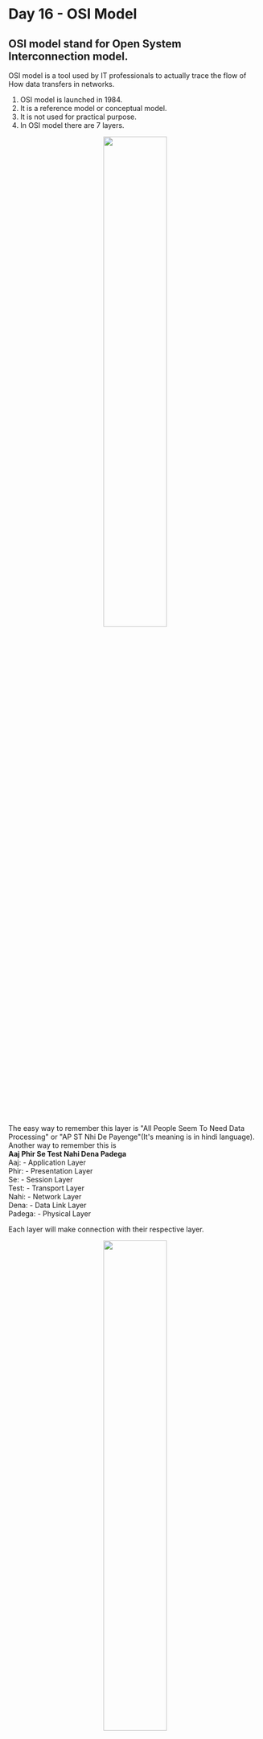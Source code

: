 # Day 16 - OSI Model

## OSI model stand for Open System Interconnection model.
OSI model is a tool used by IT professionals to actually trace the flow of How data transfers in networks.<br>
1. OSI model is launched in 1984.
2. It is a reference model or conceptual model.
3. It is not used for practical purpose.
4. In OSI model there are 7 layers. 
<p align="center">
 <img src="https://github.com/dubeyshubham786/90daysofdevops/blob/main/images/osi-model-7-layers-1.png" alt="" width="50%" height="50%" />
</p>

The easy way to remember this layer is "All People Seem To Need Data Processing" or "AP ST Nhi De Payenge"(It's meaning is in hindi language).
Another way to remember this is <br>
<strong>Aaj Phir Se Test Nahi Dena Padega</strong><br>
Aaj: - Application Layer<br>
Phir: - Presentation Layer<br>
Se: - Session Layer<br>
Test: - Transport Layer<br>
Nahi:  - Network Layer<br>
Dena: - Data Link Layer<br>
Padega: - Physical Layer<br>

Each layer will make connection with their respective layer.

<p align="center">
  <img src="https://github.com/dubeyshubham786/90daysofdevops/blob/main/images/OSI%20connection.png" alt="" width="50%" height="50%" />
 </p>

The Data Link Layer is divided into two parts. That is:<br>
<strong>A. Logical Link Layer</strong><br><strong>B. Media Access Control</strong>

Working of each layer in OSI model.
<p align="center">
  <img src="https://github.com/dubeyshubham786/90daysofdevops/blob/main/images/OSI%20working%20of%20each%20layer.png" alt="Woking of each layer in OSI model" width="500%" height="500%"/>
  </p>



### Resources
1. <a href="https://www.youtube.com/watch?v=mBC8UZEvPh4&t=521s&ab_channel=AroraEducator">Complete OSI model in Detail</a>
2. <a href="https://www.youtube.com/watch?v=mBC8UZEvPh4&ab_channel=AroraEducator">OSI model in Detail</a>
3. <a href="https://www.youtube.com/watch?v=Dppl6iA2G8Q&t=1s&ab_channel=TechnicalGuftgu">Technical Guftgu video on OSI model</a>
4. <a href="https://github.com/MichaelCade/90DaysOfDevOps/blob/main/Days/day22.md">OSI Model</a>
